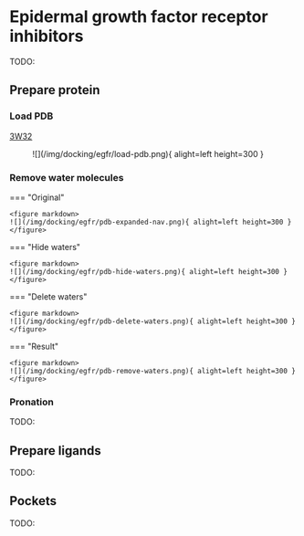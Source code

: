 # Epidermal growth factor receptor inhibitors

TODO:

## Prepare protein

### Load PDB

[3W32](https://www.rcsb.org/structure/3w32)

<figure markdown>
![](/img/docking/egfr/load-pdb.png){ alight=left height=300 }
</figure>

### Remove water molecules

=== "Original"

    <figure markdown>
    ![](/img/docking/egfr/pdb-expanded-nav.png){ alight=left height=300 }
    </figure>

=== "Hide waters"

    <figure markdown>
    ![](/img/docking/egfr/pdb-hide-waters.png){ alight=left height=300 }
    </figure>

=== "Delete waters"

    <figure markdown>
    ![](/img/docking/egfr/pdb-delete-waters.png){ alight=left height=300 }
    </figure>

=== "Result"

    <figure markdown>
    ![](/img/docking/egfr/pdb-remove-waters.png){ alight=left height=300 }
    </figure>

### Pronation

TODO:

## Prepare ligands

TODO:

<!-- 1 	Amivantamab 	Drug Info 	Approved 	Non-small-cell lung cancer 	[2]
2 	BIBW 2992 	Drug Info 	Approved 	Non-small-cell lung cancer 	[3], [4]
3 	Cetuximab 	Drug Info 	Approved 	Colorectal cancer 	[5], [6]
4 	Dacomitinib 	Drug Info 	Approved 	Non-small-cell lung cancer 	[7]
5 	Epidermal growth factor 	Drug Info 	Approved 	Vulnerary 	[8]
6 	Erlotinib 	Drug Info 	Approved 	Non-small-cell lung cancer 	[6], [9]
7 	Gefitinib 	Drug Info 	Approved 	Solid tumour/cancer 	[10], [11]
8 	HEGF 	Drug Info 	Approved 	Diabetic foot ulcer 	[12]
9 	Lapatinib 	Drug Info 	Approved 	Breast cancer 	[13], [14]
10 	Merimepodib 	Drug Info 	Approved 	Breast cancer 	[15]
11 	Necitumumab 	Drug Info 	Approved 	Colorectal cancer 	[16], [17]
12 	NERATINIB MALEATE 	Drug Info 	Approved 	HER2/NEU overexpressing breast cancer 	[18]
13 	Nitroglycerin 	Drug Info 	Approved 	Diabetic foot ulcer 	[12]
14 	Osimertinib 	Drug Info 	Approved 	Non-small-cell lung cancer 	[19]
15 	Panitumumab 	Drug Info 	Approved 	Colorectal cancer 	[20], [21]
16 	SKI-758 	Drug Info 	Approved 	Ischemia 	[8], [22]
17 	Sorafenib 	Drug Info 	Approved 	Renal cell carcinoma 	[23], [24]
18 	Vandetanib 	Drug Info 	Approved 	Solid tumour/cancer 	[25], [26]
19 	Icotinib hydrochloride -->

## Pockets

TODO:
